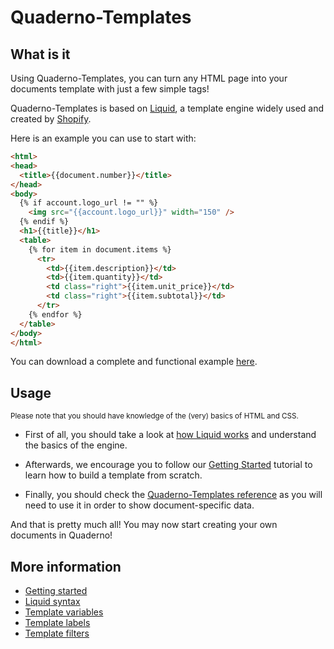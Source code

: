 # Quaderno-Templates

## What is it
Using Quaderno-Templates, you can turn any HTML page into your documents template with just a few simple tags!

Quaderno-Templates is based on [Liquid](http://liquidmarkup.org/), a template engine widely used and created by [Shopify](http://www.shopify.com).

Here is an example you can use to start with:
```html
<html>
<head>  
  <title>{{document.number}}</title>  
</head>
<body>
  {% if account.logo_url != "" %}
    <img src="{{account.logo_url}}" width="150" />
  {% endif %}
  <h1>{{title}}</h1>
  <table>
    {% for item in document.items %}
      <tr>
        <td>{{item.description}}</td>
        <td>{{item.quantity}}</td>
        <td class="right">{{item.unit_price}}</td>
        <td class="right">{{item.subtotal}}</td>
      </tr>
    {% endfor %}
  </table>
</body>
</html>
```
You can download a complete and functional example [here](https://raw.github.com/recrea/quaderno-templates/master/professional.html).

## Usage
<sub>Please note that you should have knowledge of the (very) basics of HTML and CSS.</sub>
* First of all, you should take a look at [how Liquid works](https://github.com/recrea/quaderno-templates/wiki/Liquid-syntax) and understand the basics of the engine.
 
* Afterwards, we encourage you to follow our [Getting Started](https://github.com/recrea/quaderno-templates/wiki/Getting-started) tutorial to learn how to build a template from scratch.

* Finally, you should check the [Quaderno-Templates reference](https://github.com/recrea/quaderno-templates/wiki/Reference) as you will need to use it in order to show document-specific data.

And that is pretty much all! You may now start creating your own documents in Quaderno!

## More information
* [Getting started](https://github.com/recrea/quaderno-templates/wiki/Getting-started)
* [Liquid syntax](https://github.com/recrea/quaderno-templates/wiki/Liquid-syntax)
* [Template variables](https://github.com/recrea/quaderno-templates/wiki/Variables)
* [Template labels](https://github.com/recrea/quaderno-templates/wiki/Labels)
* [Template filters](https://github.com/recrea/quaderno-templates/wiki/Filters)
